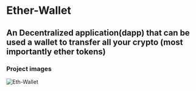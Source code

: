 # Ether-Wallet

## An Decentralized application(dapp) that can be used a wallet to transfer all your crypto (most importantly ether tokens)

### Project images 

![Eth-Wallet](https://github.com/subhenduKarma001/Ether-Walllet/blob/main/images/ss.png)
